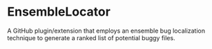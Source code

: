 # EnsembleLocator
 A GitHub plugin/extension that employs an ensemble bug localization technique to generate a ranked list of potential buggy files. 
